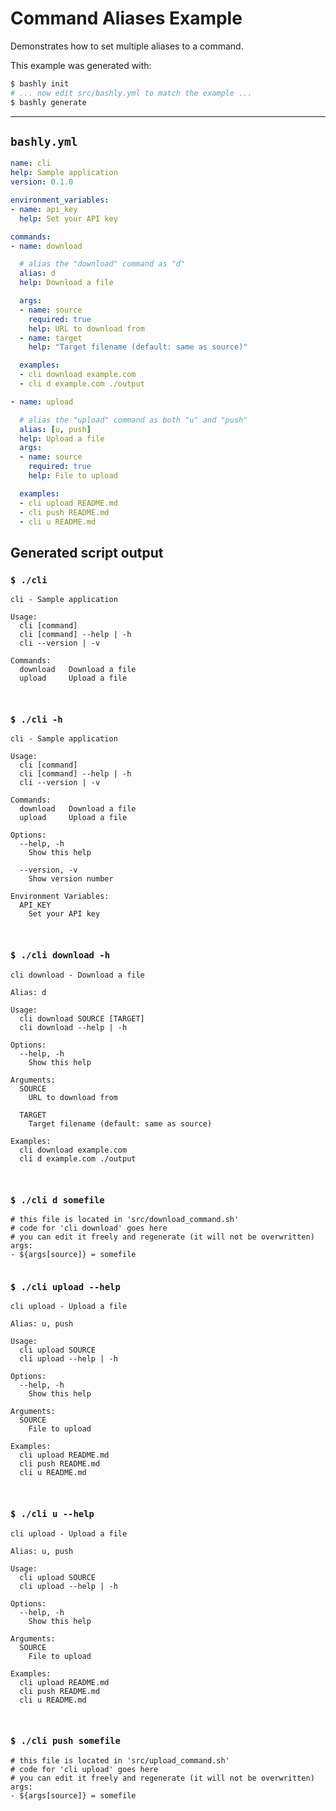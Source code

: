 # Command Aliases Example

Demonstrates how to set multiple aliases to a command.

This example was generated with:

```bash
$ bashly init
# ... now edit src/bashly.yml to match the example ...
$ bashly generate
```

-----

## `bashly.yml`

```yaml
name: cli
help: Sample application
version: 0.1.0

environment_variables:
- name: api_key
  help: Set your API key

commands:
- name: download

  # alias the "download" command as "d"
  alias: d
  help: Download a file

  args:
  - name: source
    required: true
    help: URL to download from
  - name: target
    help: "Target filename (default: same as source)"

  examples:
  - cli download example.com
  - cli d example.com ./output

- name: upload

  # alias the "upload" command as both "u" and "push"
  alias: [u, push]
  help: Upload a file
  args:
  - name: source
    required: true
    help: File to upload

  examples:
  - cli upload README.md
  - cli push README.md
  - cli u README.md
```



## Generated script output

### `$ ./cli`

```shell
cli - Sample application

Usage:
  cli [command]
  cli [command] --help | -h
  cli --version | -v

Commands:
  download   Download a file
  upload     Upload a file



```

### `$ ./cli -h`

```shell
cli - Sample application

Usage:
  cli [command]
  cli [command] --help | -h
  cli --version | -v

Commands:
  download   Download a file
  upload     Upload a file

Options:
  --help, -h
    Show this help

  --version, -v
    Show version number

Environment Variables:
  API_KEY
    Set your API key



```

### `$ ./cli download -h`

```shell
cli download - Download a file

Alias: d

Usage:
  cli download SOURCE [TARGET]
  cli download --help | -h

Options:
  --help, -h
    Show this help

Arguments:
  SOURCE
    URL to download from

  TARGET
    Target filename (default: same as source)

Examples:
  cli download example.com
  cli d example.com ./output



```

### `$ ./cli d somefile`

```shell
# this file is located in 'src/download_command.sh'
# code for 'cli download' goes here
# you can edit it freely and regenerate (it will not be overwritten)
args:
- ${args[source]} = somefile


```

### `$ ./cli upload --help`

```shell
cli upload - Upload a file

Alias: u, push

Usage:
  cli upload SOURCE
  cli upload --help | -h

Options:
  --help, -h
    Show this help

Arguments:
  SOURCE
    File to upload

Examples:
  cli upload README.md
  cli push README.md
  cli u README.md



```

### `$ ./cli u --help`

```shell
cli upload - Upload a file

Alias: u, push

Usage:
  cli upload SOURCE
  cli upload --help | -h

Options:
  --help, -h
    Show this help

Arguments:
  SOURCE
    File to upload

Examples:
  cli upload README.md
  cli push README.md
  cli u README.md



```

### `$ ./cli push somefile`

```shell
# this file is located in 'src/upload_command.sh'
# code for 'cli upload' goes here
# you can edit it freely and regenerate (it will not be overwritten)
args:
- ${args[source]} = somefile


```



